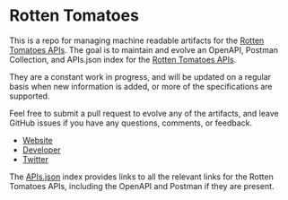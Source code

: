 # Rotten TomatoesThis is a repo for managing machine readable artifacts for the [Rotten Tomatoes APIs](http://rottentomatoes.com). The goal is to maintain and evolve an OpenAPI, Postman Collection, and APIs.json index for the [Rotten Tomatoes APIs](http://rottentomatoes.com).They are a constant work in progress, and will be updated on a regular basis when new information is added, or more of the specifications are supported.Feel free to submit a pull request to evolve any of the artifacts, and leave GitHub issues if you have any questions, comments, or feedback.- [Website](http://rottentomatoes.com)- [Developer](http://rottentomatoes.com)- [Twitter](https://twitter.com/RottenTomatoes)The [APIs.json](https://github.com/api-evangelist/rotten-tomatoes/blob/master/apis.json) index provides links to all the relevant links for the Rotten Tomatoes APIs, including the OpenAPI and Postman if they are present.